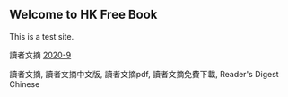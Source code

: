 ## Welcome to HK Free Book

This is a test site.

讀者文摘 [2020-9](https://libgen.is/book/index.php?md5=0BEE9B8DAD8EB86511B7617C2D26478C)








讀者文摘, 讀者文摘中文版, 讀者文摘pdf, 讀者文摘免費下載, Reader's Digest Chinese
